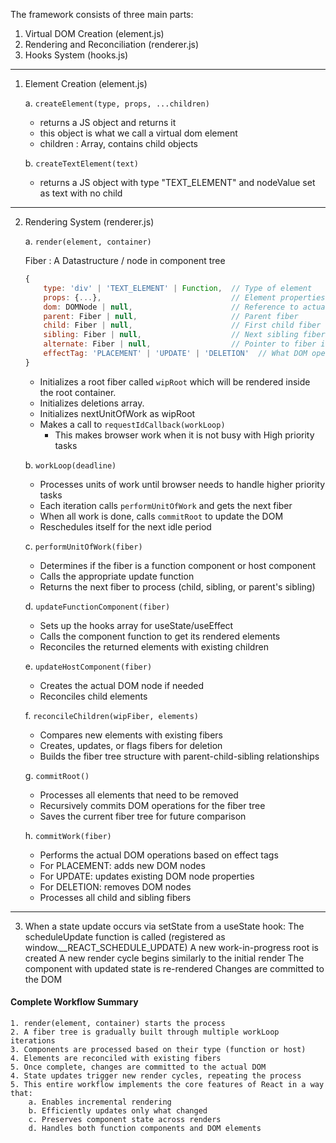 The framework consists of three main parts:
1. Virtual DOM Creation (element.js)
2. Rendering and Reconciliation (renderer.js)
3. Hooks System (hooks.js)

---


1. Element Creation (element.js)

    a. ```createElement(type, props, ...children)```
     - returns a JS object and returns it
     - this object is what we call a virtual dom element
     - children : Array, contains child objects

    b. ```createTextElement(text)```
     - returns a JS object with type "TEXT_ELEMENT" and nodeValue set as text with no child


---

2. Rendering System (renderer.js)

    a. ```render(element, container)```
    
    Fiber : A Datastructure / node in component tree
    ```js 
    {
        type: 'div' | 'TEXT_ELEMENT' | Function,  // Type of element
        props: {...},                             // Element properties
        dom: DOMNode | null,                      // Reference to actual DOM node
        parent: Fiber | null,                     // Parent fiber
        child: Fiber | null,                      // First child fiber
        sibling: Fiber | null,                    // Next sibling fiber
        alternate: Fiber | null,                  // Pointer to fiber in the other tree (current/WIP)
        effectTag: 'PLACEMENT' | 'UPDATE' | 'DELETION'  // What DOM operation to perform
    }
    ```

    - Initializes a root fiber called ```wipRoot``` which will be rendered inside the root container.
    - Initializes deletions array.
    - Initializes nextUnitOfWork as wipRoot
    - Makes a call to ```requestIdCallback(workLoop)```
      - This makes browser work when it is not busy with High priority tasks


    b. ```workLoop(deadline)```

    - Processes units of work until browser needs to handle higher priority tasks
    - Each iteration calls ```performUnitOfWork``` and gets the next fiber
    - When all work is done, calls ```commitRoot``` to update the DOM
    - Reschedules itself for the next idle period

    c. ```performUnitOfWork(fiber)```

    - Determines if the fiber is a function component or host component
    - Calls the appropriate update function
    - Returns the next fiber to process (child, sibling, or parent's sibling)

    d. ```updateFunctionComponent(fiber)```

    - Sets up the hooks array for useState/useEffect
    - Calls the component function to get its rendered elements
    - Reconciles the returned elements with existing children

    e. ```updateHostComponent(fiber)```

    - Creates the actual DOM node if needed
    - Reconciles child elements

    f. ```reconcileChildren(wipFiber, elements)```

    - Compares new elements with existing fibers
    - Creates, updates, or flags fibers for deletion
    - Builds the fiber tree structure with parent-child-sibling relationships

    g. ```commitRoot()```
    - Processes all elements that need to be removed
    - Recursively commits DOM operations for the fiber tree
    - Saves the current fiber tree for future comparison
    
    h. ```commitWork(fiber)```

    - Performs the actual DOM operations based on effect tags
    - For PLACEMENT: adds new DOM nodes
    - For UPDATE: updates existing DOM node properties
    - For DELETION: removes DOM nodes
    - Processes all child and sibling fibers

---
3. When a state update occurs via setState from a useState hook:
    The scheduleUpdate function is called (registered as window.__REACT_SCHEDULE_UPDATE)
    A new work-in-progress root is created
    A new render cycle begins similarly to the initial render
    The component with updated state is re-rendered
    Changes are committed to the DOM


####  Complete Workflow Summary
    1. render(element, container) starts the process
    2. A fiber tree is gradually built through multiple workLoop iterations
    3. Components are processed based on their type (function or host)
    4. Elements are reconciled with existing fibers
    5. Once complete, changes are committed to the actual DOM
    4. State updates trigger new render cycles, repeating the process
    5. This entire workflow implements the core features of React in a way that:
        a. Enables incremental rendering
        b. Efficiently updates only what changed
        c. Preserves component state across renders
        d. Handles both function components and DOM elements
